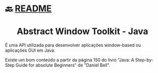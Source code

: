 # :back: [README](../../../README.md#programming-languages)

<h1 align="center">
   Abstract Window Toolkit - Java
</h1>

É uma API utilizada para desenvolver aplicações window-based ou aplicações GUI em Java. 

Existe um bom conteúdo a partir da página 150 do livro "Java: A Step-by-Step Guide for absolute Beginners" de "Daniel Bell". 









